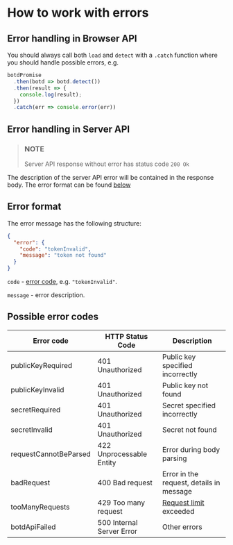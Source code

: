 # How to work with errors

## Error handling in Browser API

You should always call both `load` and `detect` with a `.catch` function where you should handle possible errors, e.g.
```ts
botdPromise
  .then(botd => botd.detect())
  .then(result => {
    console.log(result);
  })
  .catch(err => console.error(err))
```

## Error handling in Server API

> ### NOTE
> Server API response without error has status code `200 Ok`

The description of the server API error will be contained in the response body.
The error format can be found [below](error.md#error-format)

## Error format

The error message has the following structure:

```json
{
  "error": {
    "code": "tokenInvalid",
    "message": "token not found"
  }
}
```

`code` - [error code](error.md#possible-error-codes), e.g. `"tokenInvalid"`.

`message` - error description.

## Possible error codes

| Error code            | HTTP Status Code          | Description                                         |
| --------------------- | ------------------------- | --------------------------------------------------- |
| publicKeyRequired     | 401 Unauthorized          | Public key specified incorrectly                    |
| publicKeyInvalid      | 401 Unauthorized          | Public key not found                                |
| secretRequired        | 401 Unauthorized          | Secret specified incorrectly                        |
| secretInvalid         | 401 Unauthorized          | Secret not found                                    |
| requestCannotBeParsed | 422 Unprocessable Entity  | Error during body parsing                           |
| badRequest            | 400 Bad request           | Error in the request, details in message            |
| tooManyRequests       | 429 Too many request      | [Request limit](/README.md#authentication) exceeded |
| botdApiFailed         | 500 Internal Server Error | Other errors                                        |

